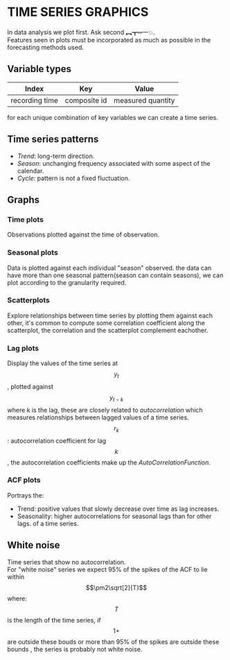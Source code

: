 # TIME SERIES GRAPHICS
In data analysis we plot first. Ask second ︻┳═一💥.<br>
Features seen in plots must be incorporated as much as possible  in the forecasting methods used.
## Variable types
| Index | Key | Value |
|---|---|---|
| recording time | composite id | measured quantity |

for each unique combination of key variables we can create a time series. 
## Time series patterns
- *Trend*: long-term direction.
- *Season*: unchanging frequency associated with some aspect of the calendar.
- *Cycle*: pattern is not a fixed fluctuation.
## Graphs
### Time plots
Observations plotted against the time of observation.
### Seasonal plots
Data is plotted against each individual "season" observed.
the data can have more than one seasonal pattern(season can contain seasons), we can plot according to the granularity required.
### Scatterplots
Explore relationships between time series by plotting them against each other, it's common to compute some correlation coefficient along the scatterplot, the correlation and the scatterplot complement eachother.
### Lag plots
Display the values of the time series at $$y_t$$, plotted against  $$y_{t - k}$$ where k is the lag, these are closely related to *autocorrelation* which measures relationships between lagged values of a time series. $$r_k$$: autocorrelation coefficient for lag $$k$$, the autocorrelation coefficients make up the *AutoCorrelationFunction*.
### ACF plots
Portrays the:
- Trend: positive values that slowly decrease over time as lag increases.
- Seasonality: higher autocorrelations for seasonal lags than for other lags. 
of a time series.
## White noise
Time series that show no autocorrelation. <br>
For "white noise" series we expect  95\% of the spikes of the ACF to lie within $$\pm2\sqrt[2]{T}$$ where: $$T$$ is the length of the time series, if $$1+$$ are outside these bouds or more than 95% of the spikes are outside these bounds , the series is probably not white noise.
